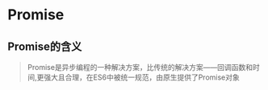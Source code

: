 # Promise

## Promise的含义

> Promise是异步编程的一种解决方案，比传统的解决方案——回调函数和时间,更强大且合理，在ES6中被统一规范，由原生提供了Promise对象
